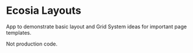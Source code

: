 # Ecosia Layouts

App to demonstrate basic layout and Grid System ideas for important page templates.

Not production code.
